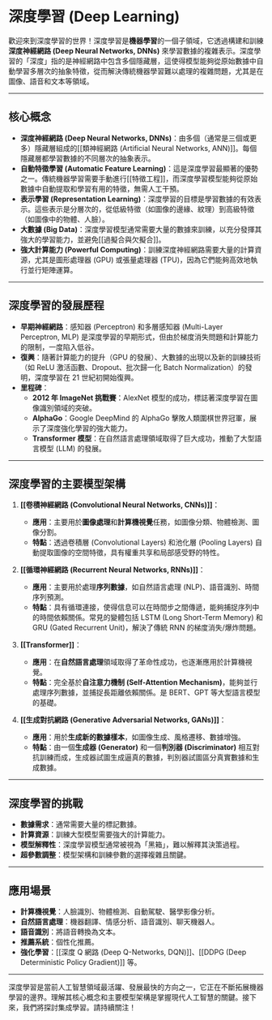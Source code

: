 # 深度學習 (Deep Learning)

歡迎來到深度學習的世界！深度學習是**機器學習**的一個子領域，它透過構建和訓練**深度神經網路 (Deep Neural Networks, DNNs)** 來學習數據的複雜表示。深度學習的「深度」指的是神經網路中包含多個隱藏層，這使得模型能夠從原始數據中自動學習多層次的抽象特徵，從而解決傳統機器學習難以處理的複雜問題，尤其是在圖像、語音和文本等領域。

---

## 核心概念

*   **深度神經網路 (Deep Neural Networks, DNNs)**：由多個（通常是三個或更多）隱藏層組成的[[類神經網路 (Artificial Neural Networks, ANN)]]。每個隱藏層都學習數據的不同層次的抽象表示。
*   **自動特徵學習 (Automatic Feature Learning)**：這是深度學習最顯著的優勢之一。傳統機器學習需要手動進行[[特徵工程]]，而深度學習模型能夠從原始數據中自動提取和學習有用的特徵，無需人工干預。
*   **表示學習 (Representation Learning)**：深度學習的目標是學習數據的有效表示。這些表示是分層次的，從低級特徵（如圖像的邊緣、紋理）到高級特徵（如圖像中的物體、人臉）。
*   **大數據 (Big Data)**：深度學習模型通常需要大量的數據來訓練，以充分發揮其強大的學習能力，並避免[[過擬合與欠擬合]]。
*   **強大計算能力 (Powerful Computing)**：訓練深度神經網路需要大量的計算資源，尤其是圖形處理器 (GPU) 或張量處理器 (TPU)，因為它們能夠高效地執行並行矩陣運算。

---

## 深度學習的發展歷程

*   **早期神經網路**：感知器 (Perceptron) 和多層感知器 (Multi-Layer Perceptron, MLP) 是深度學習的早期形式，但由於梯度消失問題和計算能力的限制，一度陷入低谷。
*   **復興**：隨著計算能力的提升（GPU 的發展）、大數據的出現以及新的訓練技術（如 ReLU 激活函數、Dropout、批次歸一化 Batch Normalization）的發明，深度學習在 21 世紀初開始復興。
*   **里程碑**：
    *   **2012 年 ImageNet 挑戰賽**：AlexNet 模型的成功，標誌著深度學習在圖像識別領域的突破。
    *   **AlphaGo**：Google DeepMind 的 AlphaGo 擊敗人類圍棋世界冠軍，展示了深度強化學習的強大能力。
    *   **Transformer 模型**：在自然語言處理領域取得了巨大成功，推動了大型語言模型 (LLM) 的發展。

---

## 深度學習的主要模型架構

1.  **[[卷積神經網路 (Convolutional Neural Networks, CNNs)]]**：
    *   **應用**：主要用於**圖像處理**和**計算機視覺**任務，如圖像分類、物體檢測、圖像分割。
    *   **特點**：透過卷積層 (Convolutional Layers) 和池化層 (Pooling Layers) 自動提取圖像的空間特徵，具有權重共享和局部感受野的特性。

2.  **[[循環神經網路 (Recurrent Neural Networks, RNNs)]]**：
    *   **應用**：主要用於處理**序列數據**，如自然語言處理 (NLP)、語音識別、時間序列預測。
    *   **特點**：具有循環連接，使得信息可以在時間步之間傳遞，能夠捕捉序列中的時間依賴關係。常見的變體包括 LSTM (Long Short-Term Memory) 和 GRU (Gated Recurrent Unit)，解決了傳統 RNN 的梯度消失/爆炸問題。

3.  **[[Transformer]]**：
    *   **應用**：在**自然語言處理**領域取得了革命性成功，也逐漸應用於計算機視覺。
    *   **特點**：完全基於**自注意力機制 (Self-Attention Mechanism)**，能夠並行處理序列數據，並捕捉長距離依賴關係。是 BERT、GPT 等大型語言模型的基礎。

4.  **[[生成對抗網路 (Generative Adversarial Networks, GANs)]]**：
    *   **應用**：用於**生成新的數據樣本**，如圖像生成、風格遷移、數據增強。
    *   **特點**：由一個**生成器 (Generator)** 和一個**判別器 (Discriminator)** 相互對抗訓練而成，生成器試圖生成逼真的數據，判別器試圖區分真實數據和生成數據。

---

## 深度學習的挑戰

*   **數據需求**：通常需要大量的標記數據。
*   **計算資源**：訓練大型模型需要強大的計算能力。
*   **模型解釋性**：深度學習模型通常被視為「黑箱」，難以解釋其決策過程。
*   **超參數調整**：模型架構和訓練參數的選擇複雜且關鍵。

---

## 應用場景

*   **計算機視覺**：人臉識別、物體檢測、自動駕駛、醫學影像分析。
*   **自然語言處理**：機器翻譯、情感分析、語音識別、聊天機器人。
*   **語音識別**：將語音轉換為文本。
*   **推薦系統**：個性化推薦。
*   **強化學習**：[[深度 Q 網路 (Deep Q-Networks, DQN)]]、[[DDPG (Deep Deterministic Policy Gradient)]] 等。

---

深度學習是當前人工智慧領域最活躍、發展最快的方向之一，它正在不斷拓展機器學習的邊界。理解其核心概念和主要模型架構是掌握現代人工智慧的關鍵。接下來，我們將探討集成學習。請持續關注！
